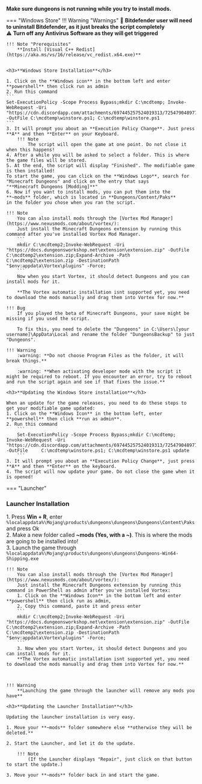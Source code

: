 **Make sure dungeons is not running while you try to install mods.**

=== "Windows Store" 
	!!! Warning "Warnings"
		:no_entry_sign: **Bitdefender user will need to uninstall Bitdefender, as it just breaks the script completely**  
		:warning: **Turn off any Antivirus Software as they will get triggered**  

	!!! Note "Prerequisites"
		**Install [Visual C++ Redist](https://aka.ms/vs/16/release/vc_redist.x64.exe)**  


	<h3>**Windows Store Installation**</h3>

	1. Click on the **Windows icon** in the bottom left and enter **powershell** then click run as admin  
	2. Run this command
	```
	Set-ExecutionPolicy -Scope Process Bypass;mkdir C:\mcdtemp; Invoke-WebRequest -Uri "https://cdn.discordapp.com/attachments/697445257524019313/725479048977055754/mcdungeon_winstore_install_v8_1.ps1" -OutFile C:\mcdtemp\winstore.ps1; C:\mcdtemp\winstore.ps1
	```
	3. It will prompt you about an **Execution Policy Change**. Just press **A** and then **Enter** on your Keyboard.
		!!! Note
			The script will open the game at one point. Do not close it when this happens!
	4. After a while you will be asked to select a folder. This is where the game files will be stored.
	5. At the end, the script will display "Finished". The modifiable game is then installed! 
	To start the game, you can click on the **Windows Logo**, search for "Minecraft Dungeons" and click on the entry that says
	"**Minecraft Dungeons [Modding]**"
	6. Now if you want to install mods, you can put them into the **~mods** folder, which is located in **Dungeons/Content/Paks**
	in the folder you chose when you ran the script.

	!!! Note
		You can also install mods through the [Vortex Mod Manager](https://www.nexusmods.com/about/vortex/):  
		Just install the Minecraft Dungeons extension by running this command after you've installed Vortex Mod Manager.
		```
		mkdir C:\mcdtemp2;Invoke-WebRequest -Uri "https://docs.dungeonsworkshop.net\extension\extension.zip" -OutFile C:\mcdtemp2\extension.zip;Expand-Archive -Path C:\mcdtemp2\extension.zip -DestinationPath "$env:appdata\Vortex\plugins" -Force;
		```
		Now when you start Vortex, it should detect Dungeons and you can install mods for it.  

		**The Vortex automatic installation isnt supported yet, you need to download the mods manually and drag them into Vortex for now.**  

	!!! Bug
		If you played the beta of Minecraft Dungeons, your save might be missing if you used the script.  
		
		To fix this, you need to delete the "Dungeons" in C:\Users\[your username]\AppData\Local and rename the folder "DungeonsBackup" to just "Dungeons".

	!!! Warning
		:warning: **Do not choose Program Files as the folder, it will break things.**  
		
		:warning: **When activating developer mode with the script it might be required to reboot. If you encounter an error, try to reboot and run the script again and see if that fixes the issue.**
		
	<h3>**Updating the Windows Store installation**</h3>
	
	When an update for the game releases, you need to do these steps to get your modifiable game updated:  
	1. Click on the **Windows Icon** in the bottom left, enter **powershell** then click **run as admin**.   
	2. Run this command
		```
		Set-ExecutionPolicy -Scope Process Bypass;mkdir C:\mcdtemp; Invoke-WebRequest -Uri 		"https://cdn.discordapp.com/attachments/697445257524019313/725479048977055754/mcdungeon_winstore_install_v8_1.ps1" -OutFile 	C:\mcdtemp\winstore.ps1; C:\mcdtemp\winstore.ps1 update
		```
	3. It will prompt you about an **Execution Policy Change**, just press **A** and then **Enter** on the keyboard.  
	4. The script will now update your game. Do not close the game when it is opened!
	

=== "Launcher"
	<h3>**Launcher Installation**</h3>
	1. Press **Win + R**, enter
	```
	%localappdata%\Mojang\products\dungeons\dungeons\Dungeons\Content\Paks
	```
	and press Ok  
	2. Make a new folder called **~mods (Yes, with a ~)**. This is where the mods are going to be installed into!  
	3. Launch the game through
	```
	%localappdata%\Mojang\products\dungeons\dungeons\Dungeons-Win64-Shipping.exe
	```  

	!!! Note
		You can also install mods through the [Vortex Mod Manager](https://www.nexusmods.com/about/vortex/):  
		Just install the Minecraft Dungeons extension by running this command in PowerShell as admin after you've installed Vortex:  
		1. Click on the **Windows Icon** in the bottom left and enter **powershell** then click run as admin,  
		2. Copy this command, paste it and press enter  
		```
		mkdir C:\mcdtemp2;Invoke-WebRequest -Uri "https://docs.dungeonsworkshop.net\extension\extension.zip" -OutFile C:\mcdtemp2\extension.zip;Expand-Archive -Path C:\mcdtemp2\extension.zip -DestinationPath "$env:appdata\Vortex\plugins" -Force;
		```  
		3. Now when you start Vortex, it should detect Dungeons and you can install mods for it.  
		**The Vortex automatic installation isnt supported yet, you need to download the mods manually and drag them into Vortex for now.**  



	!!! Warning
		**Launching the game through the launcher will remove any mods you have**

	<h3>**Updating the Launcher Installation**</h3>
	
	Updating the launcher installation is very easy.

	1. Move your **~mods** folder somewhere else **otherwise they will be deleted.**

	2. Start the Launcher, and let it do the update.

		!!! Note 
			(If the Launcher displays "Repair", just click on that button to start the update.)

	3. Move your **~mods** folder back in and start the game.
